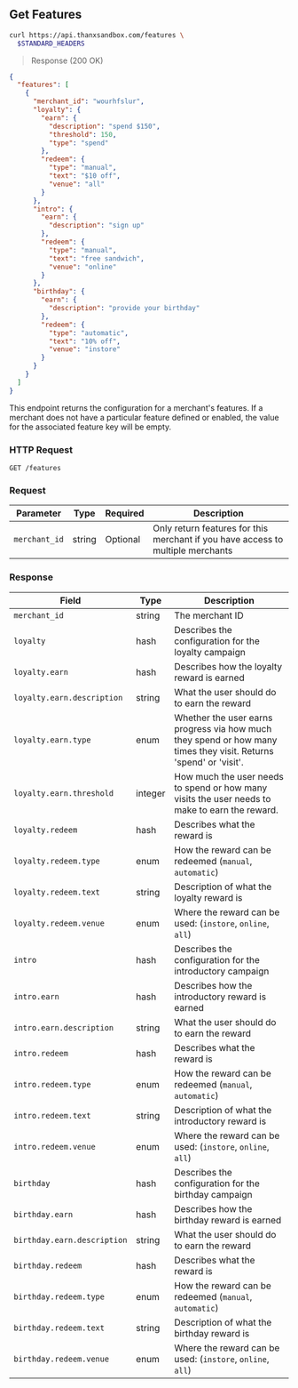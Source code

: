 ## Get Features

```bash
curl https://api.thanxsandbox.com/features \
  $STANDARD_HEADERS
```

> Response (200 OK)

```json
{
  "features": [
    {
      "merchant_id": "wourhfslur",
      "loyalty": {
        "earn": {
          "description": "spend $150",
          "threshold": 150,
          "type": "spend"
        },
        "redeem": {
          "type": "manual",
          "text": "$10 off",
          "venue": "all"
        }
      },
      "intro": {
        "earn": {
          "description": "sign up"
        },
        "redeem": {
          "type": "manual",
          "text": "free sandwich",
          "venue": "online"
        }
      },
      "birthday": {
        "earn": {
          "description": "provide your birthday"
        },
        "redeem": {
          "type": "automatic",
          "text": "10% off",
          "venue": "instore"
        }
      }
    }
  ]
}
```

This endpoint returns the configuration for a merchant's features. If a merchant
does not have a particular feature defined or enabled, the value for the associated
feature key will be empty.

### HTTP Request

`GET /features`

### Request

Parameter | Type | Required | Description
--------- | ---- | -------- | -----------
`merchant_id` | string | Optional | Only return features for this merchant if you have access to multiple merchants

### Response

Field | Type | Description
----- | ---- | -----------
`merchant_id` | string | The merchant ID
`loyalty` | hash | Describes the configuration for the loyalty campaign
`loyalty.earn` | hash | Describes how the loyalty reward is earned
`loyalty.earn.description` | string | What the user should do to earn the reward
`loyalty.earn.type` | enum | Whether the user earns progress via how much they spend or how many times they visit. Returns 'spend' or 'visit'.
`loyalty.earn.threshold` | integer | How much the user needs to spend or how many visits the user needs to make to earn the reward.
`loyalty.redeem` | hash | Describes what the reward is
`loyalty.redeem.type` | enum | How the reward can be redeemed (`manual`, `automatic`)
`loyalty.redeem.text` | string | Description of what the loyalty reward is
`loyalty.redeem.venue` | enum | Where the reward can be used: (`instore`, `online`, `all`)
`intro` | hash | Describes the configuration for the introductory campaign
`intro.earn` | hash | Describes how the introductory reward is earned
`intro.earn.description` | string | What the user should do to earn the reward
`intro.redeem` | hash | Describes what the reward is
`intro.redeem.type` | enum | How the reward can be redeemed (`manual`, `automatic`)
`intro.redeem.text` | string | Description of what the introductory reward is
`intro.redeem.venue` | enum | Where the reward can be used: (`instore`, `online`, `all`)
`birthday` | hash | Describes the configuration for the birthday campaign
`birthday.earn` | hash | Describes how the birthday reward is earned
`birthday.earn.description` | string | What the user should do to earn the reward
`birthday.redeem` | hash | Describes what the reward is
`birthday.redeem.type` | enum | How the reward can be redeemed (`manual`, `automatic`)
`birthday.redeem.text` | string | Description of what the birthday reward is
`birthday.redeem.venue` | enum | Where the reward can be used: (`instore`, `online`, `all`)
